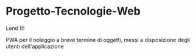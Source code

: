 # Progetto-Tecnologie-Web
Lend It! 

 PWA per il noleggio a breve termine di oggetti, messi a disposizione degli utenti dell'applicazione

